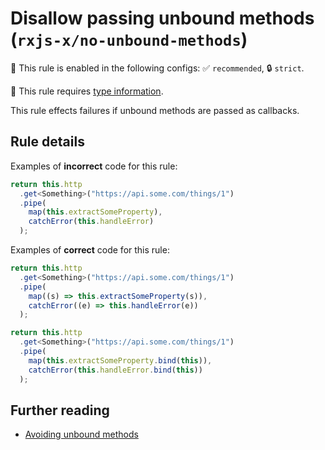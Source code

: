 # Disallow passing unbound methods (`rxjs-x/no-unbound-methods`)

💼 This rule is enabled in the following configs: ✅ `recommended`, 🔒 `strict`.

💭 This rule requires [type information](https://typescript-eslint.io/linting/typed-linting).

<!-- end auto-generated rule header -->

This rule effects failures if unbound methods are passed as callbacks.

## Rule details

Examples of **incorrect** code for this rule:

```ts
return this.http
  .get<Something>("https://api.some.com/things/1")
  .pipe(
    map(this.extractSomeProperty),
    catchError(this.handleError)
  );
```

Examples of **correct** code for this rule:

```ts
return this.http
  .get<Something>("https://api.some.com/things/1")
  .pipe(
    map((s) => this.extractSomeProperty(s)),
    catchError((e) => this.handleError(e))
  );
```

```ts
return this.http
  .get<Something>("https://api.some.com/things/1")
  .pipe(
    map(this.extractSomeProperty.bind(this)),
    catchError(this.handleError.bind(this))
  );
```

## Further reading

- [Avoiding unbound methods](https://ncjamieson.com/avoiding-unbound-methods/)
